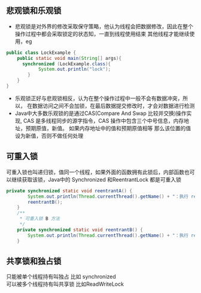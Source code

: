 ## 悲观锁和乐观锁
* 悲观锁是对外界的修改采取保守策略，他认为线程会把数据修改，因此在整个操作过程中都会采取锁定的状态知，一直到线程使用结束
其他线程才能继续使用，eg
```java
public class LockExample {
    public static void main(String[] args){
      synchronized (LockExample.class){
            System.out.println("lock");    
        }
    }
}
```
* 乐观锁正好与悲观锁相反，认为在整个操作过程中一般不会有数据冲突，所以，
在数据访问之间不会加锁，在最后数据提交修改时，才会对数据进行检测
* Java中大多数乐观锁的是通过CAS(Compare And Swap 比较并交换)操作实现,
CAS 是多线程同步的源字指令，CAS 操作中包含三个中号信息，内存地址，预期原值，新值。
如果内存地址中的值和预期原值相等 那么该位置的值设为新值，否则不做任何处理
## 可重入锁
可重入锁也叫递归锁，值同一个线程，如果外面的函数拥有此锁后，内部函数也可以继续获取该锁，Java中的
Synchronized 和ReentrantLock 都是可重入锁
```java
private synchronized static void reentrantA() {
        System.out.println(Thread.currentThread().getName() + "：执行 reentrantA");
        reentrantB();
    }
    /**
     * 可重入锁 B 方法
     */
    private synchronized static void reentrantB() {
        System.out.println(Thread.currentThread().getName() + "：执行 reentrantB");
    }
```
## 共享锁和独占锁
只能被单个线程持有叫独占 比如 synchronized<br/>
可以被多个线程持有叫共享锁 比如ReadWriteLock

